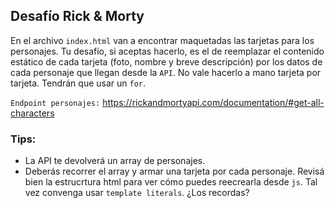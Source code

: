 ## Desafío Rick & Morty   
En el archivo `index.html` van a encontrar maquetadas las tarjetas para los personajes. Tu desafío, si aceptas hacerlo, es el de reemplazar el contenido estático de cada tarjeta (foto, nombre y breve descripción) por los datos de cada personaje que llegan desde la `API`.  No vale hacerlo a mano tarjeta por tarjeta.  Tendrán que usar un `for`.  
  
`Endpoint personajes:` https://rickandmortyapi.com/documentation/#get-all-characters  
  
### Tips:
- La API te devolverá un array de personajes.
- Deberás recorrer el array y armar una tarjeta por cada personaje. Revisá bien la estrucrtura html para ver cómo puedes reecrearla desde `js`. Tal vez convenga usar `template literals`. ¿Los recordas? 